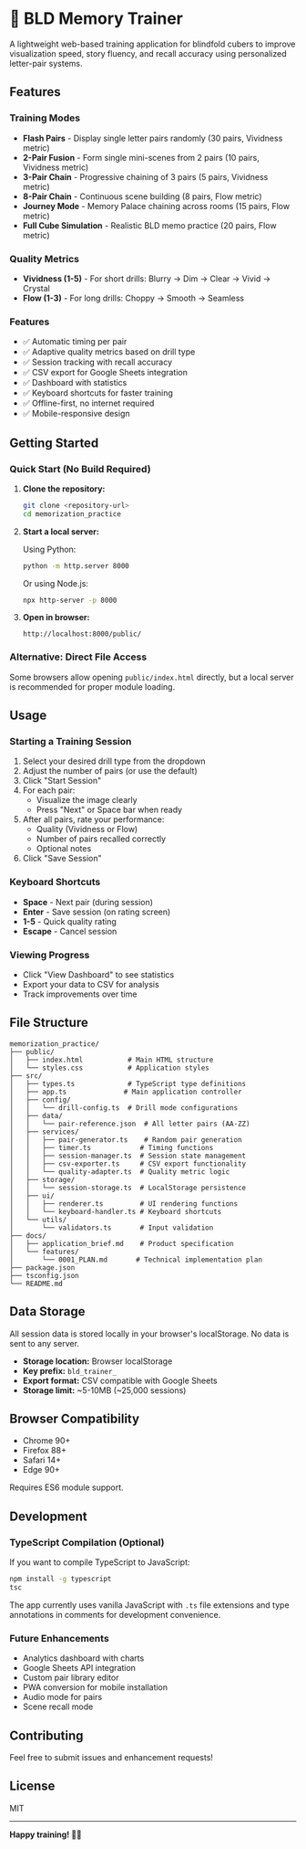 # 🧠 BLD Memory Trainer

A lightweight web-based training application for blindfold cubers to improve visualization speed, story fluency, and recall accuracy using personalized letter-pair systems.

## Features

### Training Modes

- **Flash Pairs** - Display single letter pairs randomly (30 pairs, Vividness metric) 
- **2-Pair Fusion** - Form single mini-scenes from 2 pairs (10 pairs, Vividness metric)
- **3-Pair Chain** - Progressive chaining of 3 pairs (5 pairs, Vividness metric)
- **8-Pair Chain** - Continuous scene building (8 pairs, Flow metric)
- **Journey Mode** - Memory Palace chaining across rooms (15 pairs, Flow metric)
- **Full Cube Simulation** - Realistic BLD memo practice (20 pairs, Flow metric)

### Quality Metrics

- **Vividness (1-5)** - For short drills: Blurry → Dim → Clear → Vivid → Crystal
- **Flow (1-3)** - For long drills: Choppy → Smooth → Seamless

### Features

- ✅ Automatic timing per pair
- ✅ Adaptive quality metrics based on drill type
- ✅ Session tracking with recall accuracy
- ✅ CSV export for Google Sheets integration
- ✅ Dashboard with statistics
- ✅ Keyboard shortcuts for faster training
- ✅ Offline-first, no internet required
- ✅ Mobile-responsive design

## Getting Started

### Quick Start (No Build Required)

1. **Clone the repository:**
   ```bash
   git clone <repository-url>
   cd memorization_practice
   ```

2. **Start a local server:**
   
   Using Python:
   ```bash
   python -m http.server 8000
   ```
   
   Or using Node.js:
   ```bash
   npx http-server -p 8000
   ```

3. **Open in browser:**
   ```
   http://localhost:8000/public/
   ```

### Alternative: Direct File Access

Some browsers allow opening `public/index.html` directly, but a local server is recommended for proper module loading.

## Usage

### Starting a Training Session

1. Select your desired drill type from the dropdown
2. Adjust the number of pairs (or use the default)
3. Click "Start Session"
4. For each pair:
   - Visualize the image clearly
   - Press "Next" or Space bar when ready
5. After all pairs, rate your performance:
   - Quality (Vividness or Flow)
   - Number of pairs recalled correctly
   - Optional notes
6. Click "Save Session"

### Keyboard Shortcuts

- **Space** - Next pair (during session)
- **Enter** - Save session (on rating screen)
- **1-5** - Quick quality rating
- **Escape** - Cancel session

### Viewing Progress

- Click "View Dashboard" to see statistics
- Export your data to CSV for analysis
- Track improvements over time

## File Structure

```
memorization_practice/
├── public/
│   ├── index.html           # Main HTML structure
│   └── styles.css           # Application styles
├── src/
│   ├── types.ts             # TypeScript type definitions
│   ├── app.ts              # Main application controller
│   ├── config/
│   │   └── drill-config.ts  # Drill mode configurations
│   ├── data/
│   │   └── pair-reference.json  # All letter pairs (AA-ZZ)
│   ├── services/
│   │   ├── pair-generator.ts    # Random pair generation
│   │   ├── timer.ts            # Timing functions
│   │   ├── session-manager.ts  # Session state management
│   │   ├── csv-exporter.ts     # CSV export functionality
│   │   └── quality-adapter.ts  # Quality metric logic
│   ├── storage/
│   │   └── session-storage.ts  # LocalStorage persistence
│   ├── ui/
│   │   ├── renderer.ts         # UI rendering functions
│   │   └── keyboard-handler.ts # Keyboard shortcuts
│   └── utils/
│       └── validators.ts       # Input validation
├── docs/
│   ├── application_brief.md    # Product specification
│   └── features/
│       └── 0001_PLAN.md       # Technical implementation plan
├── package.json
├── tsconfig.json
└── README.md
```

## Data Storage

All session data is stored locally in your browser's localStorage. No data is sent to any server.

- **Storage location:** Browser localStorage
- **Key prefix:** `bld_trainer_`
- **Export format:** CSV compatible with Google Sheets
- **Storage limit:** ~5-10MB (~25,000 sessions)

## Browser Compatibility

- Chrome 90+
- Firefox 88+
- Safari 14+
- Edge 90+

Requires ES6 module support.

## Development

### TypeScript Compilation (Optional)

If you want to compile TypeScript to JavaScript:

```bash
npm install -g typescript
tsc
```

The app currently uses vanilla JavaScript with `.ts` file extensions and type annotations in comments for development convenience.

### Future Enhancements

- Analytics dashboard with charts
- Google Sheets API integration
- Custom pair library editor
- PWA conversion for mobile installation
- Audio mode for pairs
- Scene recall mode

## Contributing

Feel free to submit issues and enhancement requests!

## License

MIT

---

**Happy training! 🎲🧠**
